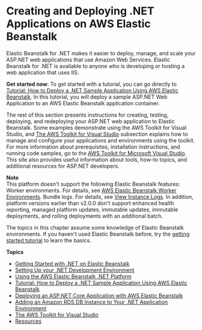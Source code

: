 # Creating and Deploying \.NET Applications on AWS Elastic Beanstalk<a name="create_deploy_NET"></a>

Elastic Beanstalk for \.NET makes it easier to deploy, manage, and scale your ASP\.NET web applications that use Amazon Web Services\. Elastic Beanstalk for \.NET is available to anyone who is developing or hosting a web application that uses IIS\.

**Get started now**: To get started with a tutorial, you can go directly to [Tutorial: How to Deploy a \.NET Sample Application Using AWS Elastic Beanstalk](create_deploy_NET.quickstart.md)\. In this tutorial, you will deploy a sample ASP\.NET Web Application to an AWS Elastic Beanstalk application container\.

The rest of this section presents instructions for creating, testing, deploying, and redeploying your ASP\.NET web application to Elastic Beanstalk\. Some examples demonstrate using the AWS Toolkit for Visual Studio, and [The AWS Toolkit for Visual Studio](dotnet-toolkit.md) subsection explains how to manage and configure your applications and environments using the toolkit\. For more information about prerequisites, installation instructions, and running code samples, go to the [AWS Toolkit for Microsoft Visual Studio](https://aws.amazon.com/visualstudio/)\. This site also provides useful information about tools, how\-to topics, and additional resources for ASP\.NET developers\.

**Note**  
This platform doesn't support the following Elastic Beanstalk features:  
Worker environments\. For details, see [AWS Elastic Beanstalk Worker Environments](using-features-managing-env-tiers.md)\.
Bundle logs\. For details, see [View Instance Logs](using-features.logging.md)\.
In addition, platform versions earlier than v2\.0\.0 don't support enhanced health reporting, managed platform updates, immutable updates, immutable deployments, and rolling deployments with an additional batch\.

The topics in this chapter assume some knowledge of Elastic Beanstalk environments\. If you haven't used Elastic Beanstalk before, try the [getting started tutorial](GettingStarted.md) to learn the basics\.

**Topics**
+ [Getting Started with \.NET on Elastic Beanstalk](dotnet-getstarted.md)
+ [Setting Up your \.NET Development Environment](dotnet-devenv.md)
+ [Using the AWS Elastic Beanstalk \.NET Platform](create_deploy_NET.container.console.md)
+ [Tutorial: How to Deploy a \.NET Sample Application Using AWS Elastic Beanstalk](create_deploy_NET.quickstart.md)
+ [Deploying an ASP\.NET Core Application with AWS Elastic Beanstalk](dotnet-core-tutorial.md)
+ [Adding an Amazon RDS DB Instance to Your \.NET Application Environment](create_deploy_NET.rds.md)
+ [The AWS Toolkit for Visual Studio](dotnet-toolkit.md)
+ [Resources](create_deploy_NET.resources.md)
